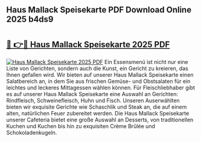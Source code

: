 ## Haus Mallack Speisekarte PDF Download Online 2025 b4ds9

# <h2><a href="http://gcb4su.nevu.top/?p=Haus+Mallack+Speisekarte">🔗 👉🔴 Haus Mallack Speisekarte 2025 PDF</a></h2>

[![Haus Mallack Speisekarte 2025 PDF](https://i.imgur.com/dBaPXMq.png)](http://gcb4su.nevu.top/?p=Haus+Mallack+Speisekarte)
Ein Essensmenü ist nicht nur eine Liste von Gerichten, sondern auch die Kunst, ein Gericht zu kreieren, das Ihnen gefallen wird. Wir bieten auf unserer Haus Mallack Speisekarte einen Salatbereich an, in dem Sie aus frischen Gemüse- und Obstsalaten für ein leichtes und leckeres Mittagessen wählen können. Für Fleischliebhaber gibt es auf unserer Haus Mallack Speisekarte eine Auswahl an Gerichten: Rindfleisch, Schweinefleisch, Huhn und Fisch. Unseren Auserwählten bieten wir exquisite Gerichte wie Schaschlik und Steak an, die auf einem alten, natürlichen Feuer zubereitet werden. Die Haus Mallack Speisekarte unserer Cafeteria bietet eine große Auswahl an Desserts, von traditionellen Kuchen und Kuchen bis hin zu exquisiten Crème Brûlée und Schokoladenkugeln.
